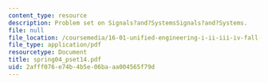 ```yaml
---
content_type: resource
description: Problem set on Signals?and?SystemsSignals?and?Systems.
file: null
file_location: /coursemedia/16-01-unified-engineering-i-ii-iii-iv-fall-2005-spring-2006/2afff076e74b4b5e06baaa004565f79d_spring04_pset14.pdf
file_type: application/pdf
resourcetype: Document
title: spring04_pset14.pdf
uid: 2afff076-e74b-4b5e-06ba-aa004565f79d
---
```

